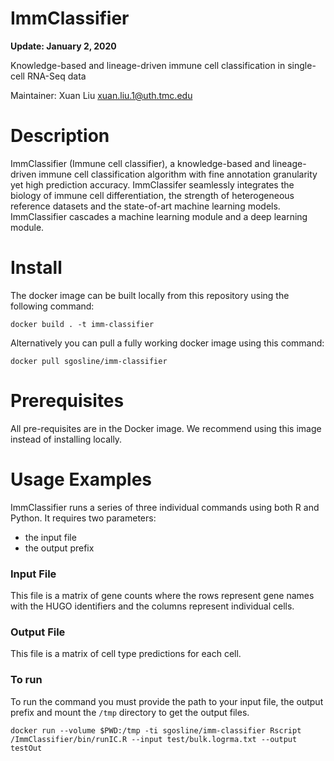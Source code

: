 # ImmClassifier

**Update: January 2, 2020**

Knowledge-based and lineage-driven immune cell classification in single-cell RNA-Seq data

Maintainer: Xuan Liu <xuan.liu.1@uth.tmc.edu>

# Description

ImmClassifier (Immune cell classifier), a knowledge-based and lineage-driven immune cell  classification algorithm with fine annotation granularity yet high prediction accuracy. ImmClassifer seamlessly integrates the biology of immune cell differentiation, the strength of heterogeneous reference datasets and the state-of-art machine learning models. ImmClassifier cascades a machine learning module and a deep learning module.

# Install

The docker image can be built locally from this repository using the following command:
```
docker build . -t imm-classifier
```

Alternatively you can pull a fully working docker image using this command:
```
docker pull sgosline/imm-classifier
```

# Prerequisites

All pre-requisites are in the Docker image. We recommend using this image instead of installing locally.

# Usage Examples

ImmClassifier runs a series of three individual commands using both R and Python. It requires two parameters:
- the input file
- the output prefix

### Input File

This file is a matrix of gene counts where the rows represent gene names with the HUGO identifiers and the columns represent individual cells.

### Output File

This file is a matrix of cell type predictions for each cell. 

### To run
To run the command you must provide the path to your input file, the output prefix and mount the `/tmp` directory to get the output files.
```
docker run --volume $PWD:/tmp -ti sgosline/imm-classifier Rscript /ImmClassifier/bin/runIC.R --input test/bulk.logrma.txt --output testOut
```
